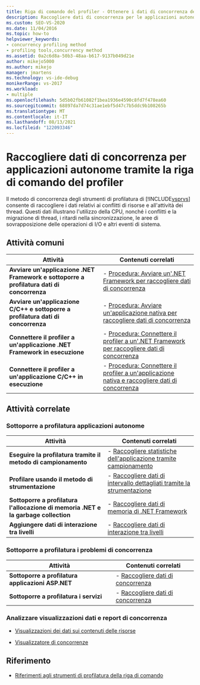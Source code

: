 ```yaml
---
title: Riga di comando del profiler - Ottenere i dati di concorrenza delle app autonome
description: Raccogliere dati di concorrenza per le applicazioni autonome usando la riga di comando del profiler in Visual Studio.
ms.custom: SEO-VS-2020
ms.date: 11/04/2016
ms.topic: how-to
helpviewer_keywords:
- concurrency profiling method
- profiling tools,concurrency method
ms.assetid: 0a2c6d8a-50b3-48aa-b617-9137b049d21e
author: mikejo5000
ms.author: mikejo
manager: jmartens
ms.technology: vs-ide-debug
monikerRange: vs-2017
ms.workload:
- multiple
ms.openlocfilehash: 5d5b02fb61082f1bea1936e4590c8fd7f478ea60
ms.sourcegitcommit: 68897da7d74c31ae1ebf5d47c7b5ddc9b108265b
ms.translationtype: MT
ms.contentlocale: it-IT
ms.lasthandoff: 08/13/2021
ms.locfileid: "122093346"
---
```

# <a name="collect-concurrency-data-for-stand-alone-applications-by-using-the-profiler-command-line"></a>Raccogliere dati di concorrenza per applicazioni autonome tramite la riga di comando del profiler
Il metodo di concorrenza degli strumenti di profilatura di [!INCLUDE[vsprvs](../code-quality/includes/vsprvs_md.md)] consente di raccogliere i dati relativi ai conflitti di risorse e all'attività dei thread. Questi dati illustrano l'utilizzo della CPU, nonché i conflitti e la migrazione di thread, i ritardi nella sincronizzazione, le aree di sovrapposizione delle operazioni di I/O e altri eventi di sistema.

## <a name="common-tasks"></a>Attività comuni

|Attività|Contenuti correlati|
|----------|---------------------|
|**Avviare un'applicazione .NET Framework e sottoporre a profilatura dati di concorrenza**|-   [Procedura: Avviare un'.NET Framework per raccogliere dati di concorrenza](../profiling/how-to-launch-a-stand-alone-dotnet-framework-app-to-collect-concurrency-data.md)|
|**Avviare un'applicazione C/C++ e sottoporre a profilatura dati di concorrenza**|-   [Procedura: Avviare un'applicazione nativa per raccogliere dati di concorrenza](../profiling/how-to-launch-a-stand-alone-native-application-to-collect-concurrency-data.md)|
|**Connettere il profiler a un'applicazione .NET Framework in esecuzione**|-   [Procedura: Connettere il profiler a un'.NET Framework per raccogliere dati di concorrenza](../profiling/how-to-attach-the-profiler-to-a-dotnet-app-and-collect-concurrency-data.md)|
|**Connettere il profiler a un'applicazione C/C++ in esecuzione**|-   [Procedura: Connettere il profiler a un'applicazione nativa e raccogliere dati di concorrenza](../profiling/how-to-attach-the-profiler-to-a-native-app-and-collect-concurrency-data.md)|

## <a name="related-tasks"></a>Attività correlate

### <a name="profile-stand-alone-applications"></a>Sottoporre a profilatura applicazioni autonome

|Attività|Contenuti correlati|
|----------|---------------------|
|**Eseguire la profilatura tramite il metodo di campionamento**|-   [Raccogliere statistiche dell'applicazione tramite campionamento](../profiling/collecting-application-statistics-for-stand-alone-applications.md)|
|**Profilare usando il metodo di strumentazione**|-   [Raccogliere dati di intervallo dettagliati tramite la strumentazione](../profiling/collecting-detailed-timing-data-for-a-stand-alone-application.md)|
|**Sottoporre a profilatura l'allocazione di memoria .NET e la garbage collection**|-   [Raccogliere dati di memoria di .NET Framework](../profiling/collecting-dotnet-framework-memory-data-for-stand-alone-applications.md)|
|**Aggiungere dati di interazione tra livelli**|-   [Raccogliere dati di interazione tra livelli](../profiling/adding-tier-interaction-data-from-the-command-line.md)|

### <a name="profile-concurrency-issues"></a>Sottoporre a profilatura i problemi di concorrenza

|Attività|Contenuti correlati|
|----------|---------------------|
|**Sottoporre a profilatura applicazioni ASP.NET**|-   [Raccogliere dati di concorrenza](../profiling/collecting-concurrency-data-for-an-aspnet-web-application.md)|
|**Sottoporre a profilatura i servizi**|-   [Raccogliere dati di concorrenza](../profiling/collecting-concurrency-data-for-a-service-by-using-the-profiler-command-line.md)|

### <a name="analyze-concurrency-data-views-and-reports"></a>Analizzare visualizzazioni dati e report di concorrenza
- [Visualizzazioni dei dati sui contenuti delle risorse](../profiling/resource-contention-data-views.md)

- [Visualizzatore di concorrenze](../profiling/concurrency-visualizer.md)

## <a name="reference"></a>Riferimento
- [Riferimenti agli strumenti di profilatura della riga di comando](../profiling/command-line-profiling-tools-reference.md)
